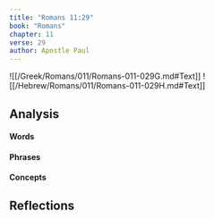 ```yaml
---
title: "Romans 11:29"
book: "Romans"
chapter: 11
verse: 29
author: Apostle Paul
---
```

![[/Greek/Romans/011/Romans-011-029G.md#Text]]
![[/Hebrew/Romans/011/Romans-011-029H.md#Text]]

## Analysis

#### Words

#### Phrases

#### Concepts

## Reflections
